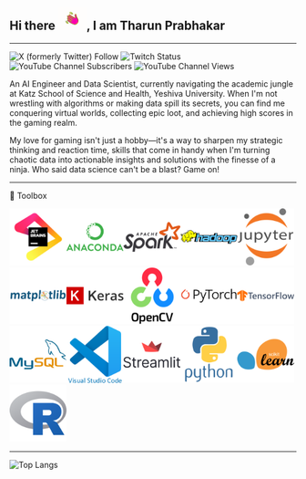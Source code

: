## Hi there <img src="https://raw.githubusercontent.com/Nurath/Nurath/master/wave.gif" width="50px">, I am Tharun Prabhakar
---
<img alt="X (formerly Twitter) Follow" src="https://img.shields.io/twitter/follow/Nurath28599"> <img alt="Twitch Status" src="https://img.shields.io/twitch/status/mr_volfe"> <img alt="YouTube Channel Subscribers" src="https://img.shields.io/youtube/channel/subscribers/UC_g8diYb7ikijouK7uPEV-g"> <img alt="YouTube Channel Views" src="https://img.shields.io/youtube/channel/views/UC_g8diYb7ikijouK7uPEV-g">

An AI Engineer and Data Scientist, currently navigating the academic jungle at Katz School of Science and Health, Yeshiva University. When I'm not wrestling with algorithms or making data spill its secrets, you can find me conquering virtual worlds, collecting epic loot, and achieving high scores in the gaming realm.

My love for gaming isn't just a hobby—it's a way to sharpen my strategic thinking and reaction time, skills that come in handy when I'm turning chaotic data into actionable insights and solutions with the finesse of a ninja. Who said data science can't be a blast? Game on!

---

🧰 Toolbox

<img src="https://github.com/devicons/devicon/blob/master/icons/jetbrains/jetbrains-original.svg" alt="Jetbrains logo" width="100" height="100"><img src="https://github.com/devicons/devicon/blob/master/icons/anaconda/anaconda-original-wordmark.svg" alt="Anaconda logo" width="100" height="100"><img src="https://github.com/devicons/devicon/blob/master/icons/apachespark/apachespark-original-wordmark.svg" alt="Spark logo" width="100" height="100"><img src="https://github.com/devicons/devicon/blob/master/icons/hadoop/hadoop-original-wordmark.svg" alt="Hadoop logo" width="100" height="100"><img src="https://github.com/devicons/devicon/blob/master/icons/jupyter/jupyter-original-wordmark.svg" alt="Jupyter logo" width="100" height="100"><img src="https://github.com/devicons/devicon/blob/master/icons/matplotlib/matplotlib-original-wordmark.svg" alt="Matplotlib logo" width="100" height="100"><img src="https://github.com/devicons/devicon/blob/master/icons/keras/keras-original-wordmark.svg" alt="Keras logo" width="100" height="100"><img src="https://github.com/devicons/devicon/blob/master/icons/opencv/opencv-original-wordmark.svg" alt="opencv logo" width="100" height="100"><img src="https://github.com/devicons/devicon/blob/master/icons/pytorch/pytorch-original-wordmark.svg" alt="Pytorch logo" width="100" height="100"><img src="https://github.com/devicons/devicon/blob/master/icons/tensorflow/tensorflow-original-wordmark.svg" alt="tensorflow logo" width="100" height="100"><img src="https://github.com/devicons/devicon/blob/master/icons/mysql/mysql-original-wordmark.svg" alt="MySQL logo" width="100" height="100"><img src="https://github.com/devicons/devicon/blob/master/icons/vscode/vscode-original-wordmark.svg" alt="Vscode logo" width="100" height="100"><img src="https://github.com/devicons/devicon/blob/master/icons/streamlit/streamlit-original-wordmark.svg" alt="Streamlit logo" width="100" height="100"><img src="https://github.com/devicons/devicon/blob/master/icons/python/python-original-wordmark.svg" alt="Python logo" width="100" height="100"><img src="https://github.com/devicons/devicon/blob/master/icons/scikitlearn/scikitlearn-original.svg" alt="Streamlit logo" width="100" height="100"><img src="https://github.com/devicons/devicon/blob/master/icons/r/r-original.svg" alt="R logo" width="100" height="100">

---

![Top Langs](https://github-readme-stats.vercel.app/api/top-langs/?username=Nurath&langs_count=8&show_icons=true&theme=radical)







<!--
**Nurath/Nurath** is a ✨ _special_ ✨ repository because its `README.md` (this file) appears on your GitHub profile.

Here are some ideas to get you started:

- 🔭 I’m currently working on ...
- 🌱 I’m currently learning ...
- 👯 I’m looking to collaborate on ...
- 🤔 I’m looking for help with ...
- 💬 Ask me about ...
- 📫 How to reach me: ...
- 😄 Pronouns: ...
- ⚡ Fun fact: ...
-->
